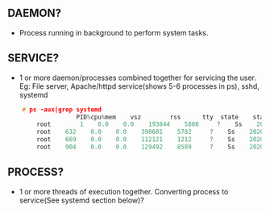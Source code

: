 ## DAEMON?
- Process running in background to perform system tasks. 

## SERVICE? 
- 1 or more daemon/processes combined together for servicing the user. Eg: File server, Apache/httpd service(shows 5-6 processes in ps), sshd, systemd
```c
    # ps -aux|grep systemd
                   PID%cpu%mem    vsz        rss      tty  state    start-time    command
        root        1    0.0    0.0    193844    5808     ?    Ss    2020    1:11    /usr/lib/systemd/systemd --switched-root --system
        root    632    0.0    0.0    390601    5782     ?    Ss    2020    1:11    /usr/lib/systemd/systemd-journald                            //Event Logging with journald
        root    669    0.0    0.0    112121    1212     ?    Ss    2020    1:11    /usr/lib/systemd/systemd-udevd
        root    904    0.0    0.0    129492    8589     ?    Ss    2020    1:11    /usr/lib/systemd/systemd-logind
```        

## PROCESS? 
- 1 or more threads of execution together. Converting process to service(See systemd section below)?
